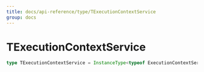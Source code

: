 ```yaml
---
title: docs/api-reference/type/TExecutionContextService
group: docs
---
```


# TExecutionContextService

```ts
type TExecutionContextService = InstanceType<typeof ExecutionContextService>;
```


